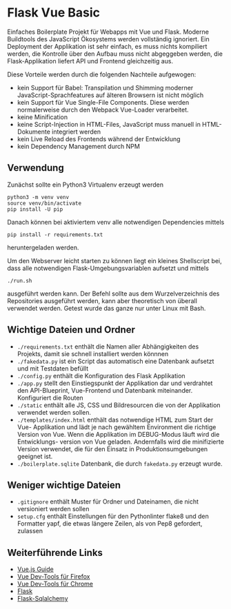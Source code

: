 # Flask Vue Basic

Einfaches Boilerplate Projekt für Webapps mit Vue und Flask. Moderne
Buildtools des JavaScript Ökosystems werden vollständig ignoriert. 
Ein Deployment der Applikation ist sehr einfach, es muss nichts
kompiliert werden, die Kontrolle über den Aufbau muss nicht abgeggeben 
werden, die Flask-Applikation liefert API und Frontend gleichzeitig aus.

Diese Vorteile werden durch die folgenden Nachteile aufgewogen:

  - kein Support für Babel: Transpilation und Shimming moderner
    JavaScript-Sprachfeatures auf älteren Browsern ist nicht möglich
  - kein Support für Vue Single-File Components. Diese werden normalerweise
    durch den Webpack Vue-Loader verarbeitet.
  - keine Minification
  - keine Script-Injection in HTML-Files, JavaScript muss manuell in
    HTML-Dokumente integriert werden
  - kein Live Reload des Frontends während der Entwicklung
  - kein Dependency Management durch NPM

## Verwendung
Zunächst sollte ein Python3 Virtualenv erzeugt werden

    python3 -m venv venv
    source venv/bin/activate
    pip install -U pip

Danach können bei aktiviertem venv alle notwendigen Dependencies mittels

    pip install -r requirements.txt

heruntergeladen werden.

Um den Webserver leicht starten zu können liegt ein kleines Shellscript
bei, dass alle notwendigen Flask-Umgebungsvariablen aufsetzt und mittels

    ./run.sh

ausgeführt werden kann. Der Befehl sollte aus dem Wurzelverzeichnis des
Repositories ausgeführt werden, kann aber theoretisch von überall
verwendet werden. Getest wurde das ganze nur unter Linux mit Bash.

## Wichtige Dateien und Ordner
- `./requirements.txt` enthält die Namen aller Abhängigkeiten des Projekts,
  damit sie schnell installiert werden könnnen
- `./fakedata.py` ist ein Script das automatisch eine Datenbank aufsetzt und
  mit Testdaten befüllt
- `./config.py` enthält die Konfiguration des Flask Applikation
- `./app.py` stellt den Einstiegspunkt der Applikation dar und verdrahtet
  den API-Blueprint, Vue-Frontend und Datenbank miteinander. Konfiguriert
  die Routen
- `./static` enthält alle JS, CSS und Bildresourcen die von der Applikation
  verwendet werden sollen.
- `./templates/index.html` enthält das notwendige HTML zum Start der Vue-
  Applikation und lädt je nach gewähltem Environment die richtige Version
  von Vue. Wenn die Applikation im DEBUG-Modus läuft wird die Entwicklungs-
  version von Vue geladen. Andernfalls wird die minifizierte Version 
  verwendet, die für den Einsatz in Produktionsumgebungen geeignet ist.
- `./boilerplate.sqlite` Datenbank, die durch `fakedata.py` erzeugt wurde.

## Weniger wichtige Dateien
- `.gitignore` enthält Muster für Ordner und Dateinamen, die nicht versioniert
  werden sollen
- `setup.cfg` enthält Einstellungen für den Pythonlinter flake8 und den Formatter
  yapf, die etwas längere Zeilen, als von Pep8 gefordert, zulassen

## Weiterführende Links
- [Vue.js Guide](https://vuejs.org/v2/guide/)
- [Vue Dev-Tools für Firefox](https://addons.mozilla.org/en-US/firefox/addon/vue-js-devtools/)
- [Vue Dev-Tools für Chrome](https://chrome.google.com/webstore/detail/vuejs-devtools/nhdogjmejiglipccpnnnanhbledajbpd)
- [Flask](http://flask.pocoo.org/docs/1.0/)
- [Flask-Sqlalchemy](http://flask-sqlalchemy.pocoo.org/2.3/)